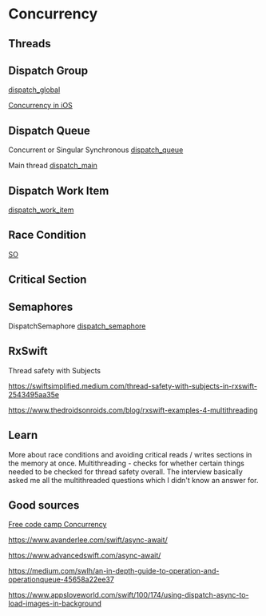 # Concurrency

## Threads


## Dispatch Group

[dispatch_global](dispatch_global.md)

[Concurrency in iOS ](https://metova.com/concurrency-in-ios/)


## Dispatch Queue

Concurrent or Singular Synchronous
[dispatch_queue](dispatch_queue.md)

Main thread
[dispatch_main](dispatch_main.md)

## Dispatch Work Item

[dispatch_work_item](dispatch_work_item.md)


## Race Condition


[SO](https://stackoverflow.com/questions/34510/what-is-a-race-condition?rq=1)

## Critical Section

## Semaphores

DispatchSemaphore
[dispatch_semaphore](dispatch_semaphore.md)

## RxSwift 

Thread safety with Subjects

https://swiftsimplified.medium.com/thread-safety-with-subjects-in-rxswift-2543495aa35e

https://www.thedroidsonroids.com/blog/rxswift-examples-4-multithreading


## Learn

More about race conditions and avoiding critical reads / writes sections in the memory at once.
Multithreading - checks for whether certain things needed to be checked for thread safety overall.
The interview basically asked me all the multithreaded questions which I didn't know an answer for.




## Good sources

[Free code camp Concurrency](https://www.freecodecamp.org/news/ios-concurrency/)

https://www.avanderlee.com/swift/async-await/

https://www.advancedswift.com/async-await/

https://medium.com/swlh/an-in-depth-guide-to-operation-and-operationqueue-45658a22ee37

https://www.appsloveworld.com/swift/100/174/using-dispatch-async-to-load-images-in-background